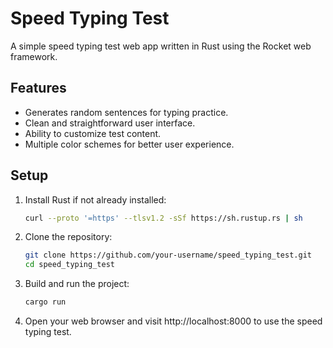 # Speed Typing Test

A simple speed typing test web app written in Rust using the Rocket web framework.

## Features

- Generates random sentences for typing practice.
- Clean and straightforward user interface.
- Ability to customize test content.
- Multiple color schemes for better user experience.

## Setup

1. Install Rust if not already installed:
    ```bash
    curl --proto '=https' --tlsv1.2 -sSf https://sh.rustup.rs | sh
    ```

2. Clone the repository:
    ```bash
    git clone https://github.com/your-username/speed_typing_test.git
    cd speed_typing_test
    ```
3. Build and run the project:
    ```bash
    cargo run
    ```
4. Open your web browser and visit http://localhost:8000 to use the speed typing test.
